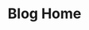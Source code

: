 ---
blog: true
home: true
icon: home
title: Blog Home
heroImage: /logo.svg
heroText: My Blog
tagline: You can put your slogan here, but it's not work
heroFullScreen: true
project:
  - type: project
    name: vuepress-theme-hope
    desc: 所用主题的主页
    link: https://vuepress-theme-hope.github.io/zh/

  - type: link
    name: link name
    desc: link detailed description
    link: https://link.address

  - type: book
    name: book name
    desc: Detailed description of the book
    link: https://link.to.your.book

  - type: article
    name: article name
    desc: Detailed description of the article
    link: https://link.to.your.article

footer: 形而上者谓之道，形而下者谓之器，能舍器而直接近道者，几稀！
---